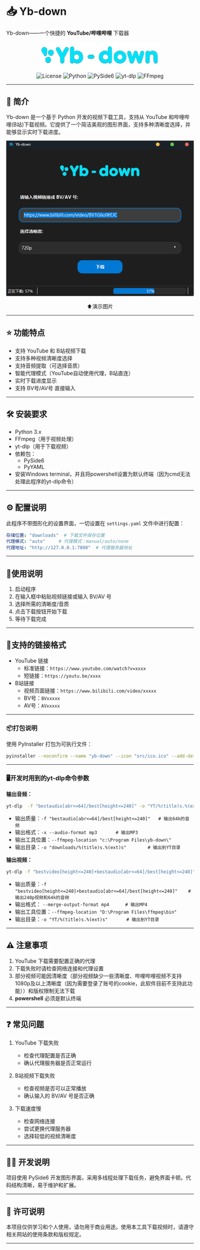 <h1>📥 Yb-down</h1>

Yb-down——一个快捷的 <strong>YouTube/哔哩哔哩</strong> 下载器

<center><img src="src\logo.png" style="zoom:40%;" /></center>

<center>
<img src="https://img.shields.io/badge/license-MIT-blue.svg" alt="License" />
<img src="https://img.shields.io/badge/python-3.x-blue.svg" alt="Python" />
<img src="https://img.shields.io/badge/PySide6-6.x-brightgreen.svg" alt="PySide6" />
<img src="https://img.shields.io/badge/yt--dlp-latest-red.svg" alt="yt-dlp" />
<img src="https://img.shields.io/badge/FFmpeg-required-orange.svg" alt="FFmpeg" />
</center>

---

## 📝 简介

Yb-down 是一个基于 Python 开发的视频下载工具，支持从 YouTube 和哔哩哔哩(B站)下载视频。它提供了一个简洁美观的图形界面，支持多种清晰度选择，并能够显示实时下载进度。



![](pic/demo.png)
<center>⬆️演示图片</center>

---

## ⭐ 功能特点

- 支持 YouTube 和 B站视频下载
- 支持多种视频清晰度选择
- 支持音频提取（可选择音质）
- 智能代理模式（YouTube自动使用代理，B站直连）
- 实时下载进度显示
- 支持 BV号/AV号 直接输入

---

## 🛠️ 安装要求
- Python 3.x
- FFmpeg（用于视频处理）
- yt-dlp（用于下载视频）
- 依赖包：
  - PySide6
  - PyYAML
- 安装Windows terminal，并且将powershell设置为默认终端（因为cmd无法处理此程序的yt-dlp命令）

---

## ⚙️ 配置说明
此程序不带图形化的设置界面，一切设置在 `settings.yaml` 文件中进行配置：
```yaml
存储位置: "downloads"  # 下载文件保存位置
代理模式: "auto"     # 代理模式：manual/auto/none
代理地址: "http://127.0.0.1:7890"  # 代理服务器地址
```

---

## 🔧使用说明
1. 启动程序
2. 在输入框中粘贴视频链接或输入 BV/AV 号
3. 选择所需的清晰度/音质
4. 点击下载按钮开始下载
5. 等待下载完成

---

## 🔗支持的链接格式
- YouTube 链接
  - 标准链接：`https://www.youtube.com/watch?v=xxxx`
  - 短链接：`https://youtu.be/xxxx`
- B站链接
  - 视频页面链接：`https://www.bilibili.com/video/xxxxx`
  - BV号：`BVxxxxx`
  - AV号：`AVxxxxx`

---

### 📦打包说明
使用 PyInstaller 打包为可执行文件：
```bash
pyinstaller --noconfirm --name "yb-down" --icon "src/ico.ico" --add-data "src/logo.png;." --add-data "settings.yaml;." main.pyw
```

---

### 🖥️开发时用到的yt-dlp命令参数

**输出音频：**

```bash
yt-dlp  -f "bestaudio[abr<=64]/best[height<=240]" -o "YT/%(title)s.%(ext)s" -x  --audio-format mp3 --ffmpeg-location "D:\Program Files\ffmpeg\bin" "url"
```
- 输出质量：`-f "bestaudio[abr<=64]/best[height<=240]"	# 输出64k的音频`
- 输出格式：`-x --audio-format mp3		# 输出MP3`
- 输出工具位置：`--ffmpeg-location "c:\Program Files\yb-down\"`
- 输出目录：`-o "downloads/%(title)s.%(ext)s"		# 输出到YT目录`

**输出视频：**

```bash
yt-dlp -f "bestvideo[height<=240]+bestaudio[abr<=64]/best[height<=240]" -o "YT/%(title)s.%(ext)s" --ffmpeg-location "D:\Program Files\ffmpeg\bin"  --merge-output-format mp4 "url"
```
- 输出质量：`-f "bestvideo[height<=240]+bestaudio[abr<=64]/best[height<=240]"	# 输出240p视频和64k的音频`
- 输出格式： `--merge-output-format mp4 		# 输出MP4`
- 输出工具位置：`--ffmpeg-location "D:\Program Files\ffmpeg\bin"`
- 输出目录：`-o "YT/%(title)s.%(ext)s"		# 输出到YT目录`

---

## ⚠️ 注意事项
1. YouTube 下载需要配置正确的代理
2. 下载失败时请检查网络连接和代理设置
3. 部分视频可能因清晰度（部分视频缺少一些清晰度、哔哩哔哩视频不支持1080p及以上清晰度（因为需要登录了账号的cookie，此软件目前不支持此功能））和版权限制无法下载
4. **powershell** 必须是默认终端

---

## ❓ 常见问题
1. YouTube 下载失败
   - 检查代理配置是否正确
   - 确认代理服务器是否正常运行
   
2. B站视频下载失败
   - 检查视频是否可以正常播放
   - 确认输入的 BV/AV 号是否正确

3. 下载速度慢
   - 检查网络连接
   - 尝试更换代理服务器
   - 选择较低的视频清晰度

---

## 👨‍💻 开发说明
项目使用 PySide6 开发图形界面，采用多线程处理下载任务，避免界面卡顿。代码结构清晰，易于维护和扩展。

---

## 📜 许可说明
本项目仅供学习和个人使用，请勿用于商业用途。使用本工具下载视频时，请遵守相关网站的使用条款和版权规定。

---

​